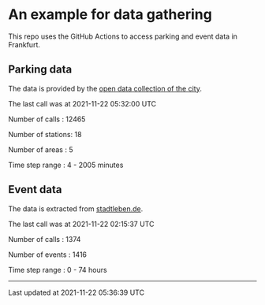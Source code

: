 # An example for data gathering

This repo uses the GitHub Actions to access parking and event data in Frankfurt.

## Parking data
The data is provided by the [open data collection of the city](https://www.offenedaten.frankfurt.de/).

The last call was at 2021-11-22 05:32:00 UTC

Number of calls   : 12465

Number of stations:    18

Number of areas   :     5

Time step range   :     4 -  2005 minutes


## Event data
The data is extracted from [stadtleben.de](https://stadtleben.de/frankfurt/).

The last call was at 2021-11-22 02:15:37 UTC

Number of calls   : 1374

Number of events  : 1416

Time step range   :    0 -   74 hours


----

Last updated at 2021-11-22 05:36:39 UTC
